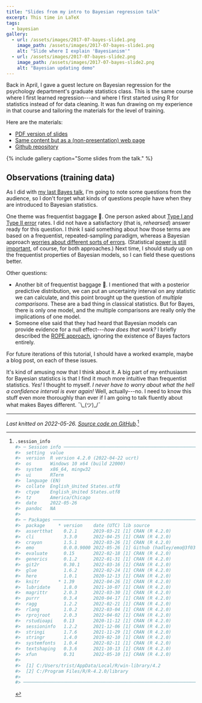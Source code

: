 ```yaml
---
title: "Slides from my intro to Bayesian regression talk"
excerpt: This time in LaTeX
tags:
  - bayesian
gallery:
  - url: /assets/images/2017-07-bayes-slide1.png
    image_path: /assets/images/2017-07-bayes-slide1.png
    alt: "Slide where I explain 'Bayesianism'"
  - url: /assets/images/2017-07-bayes-slide2.png
    image_path: /assets/images/2017-07-bayes-slide2.png
    alt: "Bayesian updating demo"
---
```




Back in April, I gave a guest lecture on Bayesian regression for the psychology 
department's graduate statistics class. This is the same course where I first
learned regression---and where I first started using R for statistics instead
of for data cleaning. It was fun drawing on my experience in that 
course and tailoring the materials for the level of training.

Here are the materials:

* [PDF version of slides](https://cdn.rawgit.com/tjmahr/Psych710_BayesLecture/55f446a0/bayes_slides_out.pdf)
* [Same content but as a (non-presentation) web page](https://cdn.rawgit.com/tjmahr/Psych710_BayesLecture/55f446a0/bayes_slides.html)
* [Github repository](https://github.com/tjmahr/Psych710_BayesLecture)

{% include gallery caption="Some slides from the talk." %}

## Observations (training data)

As I did with [my last Bayes talk](/rstanarm-tutorial-slides/), I'm going to note 
some questions from the audience, so I don't forget what kinds of questions
people have when they are introduced to Bayesian statistics.

One theme was frequentist baggage 👜. One person asked about 
[Type I and Type II error](https://twitter.com/chrisalbon/status/874683365865029632) 
rates. I did not have a satisfactory (that is, _rehearsed_) answer ready for
this question. I think I said something about how those terms are based on a
frequentist, repeated-sampling paradigm, whereas a Bayesian approach 
[worries about different sorts of errors](http://andrewgelman.com/2004/12/29/type_1_type_2_t/). 
(Statistical [power is still important](https://alexanderetz.com/2015/05/21/type-s-and-type-m-errors/), 
of course, for both approaches.) Next time, I should study up on the
frequentist properties of Bayesian models, so I can field these questions
better. 

Other questions:

  - Another bit of frequentist baggage 👜. I
    mentioned that with a posterior predictive distribution, we can put
    an uncertainty interval on any statistic we can calculate, and this
    point brought up the question of *multiple comparisons*. These are a
    bad thing in classical statistics. But for Bayes, there is only one
    model, and the multiple comparisons are really only the implications
    of one model.
  - Someone else said that they had heard that Bayesian models can
    provide evidence for a null effect---*how does that work?* I briefly
    described the [ROPE
    approach](https://doingbayesiandataanalysis.blogspot.nl/2016/12/bayesian-assessment-of-null-values.html),
    ignoring the existence of Bayes factors entirely.

For future iterations of this tutorial, I should have a worked example, maybe a
blog post, on each of these issues. 

It's kind of amusing now that I think about it. A big part of my enthusiasm for
Bayesian statistics is that I find it much more intuitive than frequentist
statistics. _Yes!_ I thought to myself. _I never have to worry about what the
hell a confidence interval is ever again!_ Well, actually---no. I need to know
this stuff even more thoroughly than ever if I am going to talk fluently about
what makes Bayes different. ¯\\\_(ツ)\_/¯





***

*Last knitted on 2022-05-26. [Source code on
GitHub](https://github.com/tjmahr/tjmahr.github.io/blob/master/_R/2017-07-17-bayes-intro-lecture-slides-2017.Rmd).*[^si] 

[^si]: 
    
    ```r
    .session_info
    #> ─ Session info ───────────────────────────────────────────────────────────────
    #>  setting  value
    #>  version  R version 4.2.0 (2022-04-22 ucrt)
    #>  os       Windows 10 x64 (build 22000)
    #>  system   x86_64, mingw32
    #>  ui       RTerm
    #>  language (EN)
    #>  collate  English_United States.utf8
    #>  ctype    English_United States.utf8
    #>  tz       America/Chicago
    #>  date     2022-05-26
    #>  pandoc   NA
    #> 
    #> ─ Packages ───────────────────────────────────────────────────────────────────
    #>  package     * version    date (UTC) lib source
    #>  assertthat    0.2.1      2019-03-21 [1] CRAN (R 4.2.0)
    #>  cli           3.3.0      2022-04-25 [1] CRAN (R 4.2.0)
    #>  crayon        1.5.1      2022-03-26 [1] CRAN (R 4.2.0)
    #>  emo           0.0.0.9000 2022-05-26 [1] Github (hadley/emo@3f03b11)
    #>  evaluate      0.15       2022-02-18 [1] CRAN (R 4.2.0)
    #>  generics      0.1.2      2022-01-31 [1] CRAN (R 4.2.0)
    #>  git2r         0.30.1     2022-03-16 [1] CRAN (R 4.2.0)
    #>  glue          1.6.2      2022-02-24 [1] CRAN (R 4.2.0)
    #>  here          1.0.1      2020-12-13 [1] CRAN (R 4.2.0)
    #>  knitr       * 1.39       2022-04-26 [1] CRAN (R 4.2.0)
    #>  lubridate     1.8.0      2021-10-07 [1] CRAN (R 4.2.0)
    #>  magrittr      2.0.3      2022-03-30 [1] CRAN (R 4.2.0)
    #>  purrr         0.3.4      2020-04-17 [1] CRAN (R 4.2.0)
    #>  ragg          1.2.2      2022-02-21 [1] CRAN (R 4.2.0)
    #>  rlang         1.0.2      2022-03-04 [1] CRAN (R 4.2.0)
    #>  rprojroot     2.0.3      2022-04-02 [1] CRAN (R 4.2.0)
    #>  rstudioapi    0.13       2020-11-12 [1] CRAN (R 4.2.0)
    #>  sessioninfo   1.2.2      2021-12-06 [1] CRAN (R 4.2.0)
    #>  stringi       1.7.6      2021-11-29 [1] CRAN (R 4.2.0)
    #>  stringr       1.4.0      2019-02-10 [1] CRAN (R 4.2.0)
    #>  systemfonts   1.0.4      2022-02-11 [1] CRAN (R 4.2.0)
    #>  textshaping   0.3.6      2021-10-13 [1] CRAN (R 4.2.0)
    #>  xfun          0.31       2022-05-10 [1] CRAN (R 4.2.0)
    #> 
    #>  [1] C:/Users/trist/AppData/Local/R/win-library/4.2
    #>  [2] C:/Program Files/R/R-4.2.0/library
    #> 
    #> ──────────────────────────────────────────────────────────────────────────────
    ```
